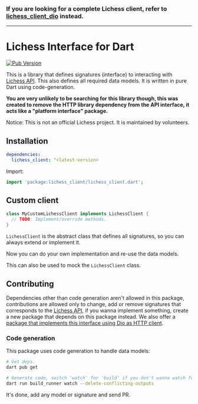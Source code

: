 ### If you are looking for a complete Lichess client, refer to [lichess_client_dio](https://pub.dev/lichess_client_dio) instead.

---

# Lichess Interface for Dart

[![Pub Version](https://img.shields.io/pub/v/lichess_client)](https://pub.dev/packages/lichess_client)

This is a library that defines signatures (interface) to interacting with [Lichess API](https://lichess.org/api). This also defines all required data models. It is written in pure Dart using code-generation.

**You are very unlikely to be searching for this library though, this was created to remove the HTTP library dependency from the API interface, it acts like a "platform interface" package.**

Notice: This is not an official Lichess project. It is maintained by volunteers.

## Installation

```yaml
dependencies:
  lichess_client: ^<latest-version>
```

Import:

```dart
import 'package:lichess_client/lichess_client.dart';
```

## Custom client


```dart
class MyCustomLichessClient implements LichessClient {
  // TODO: Implement/override methods.
}
```

`LichessClient` is the abstract class that defines all signatures, so you can always extend or implement it.

Now you can do your own implementation and re-use the data models.

This can also be used to mock the `LichessClient` class.

## Contributing

Dependencies other than code generation aren't allowed in this package, contributions are allowed only to change, add or remove signatures that corresponds to the [Lichess API](https://lichess.org/api), if you wanna implement something, create a new package that depends on this package instead. We also offer a [package that implements this interface using Dio as HTTP client](https://github.com/alexrintt/lichess.dart/tree/master/packages/lichess_client_dio).

### Code generation

This package uses code generation to handle data models:

```bash
# Get deps.
dart pub get

# Generate code, switch 'watch' for 'build' if you don't wanna watch for file changes.
dart run build_runner watch --delete-conflicting-outputs
```

It's done, add any model or signature and send PR.
